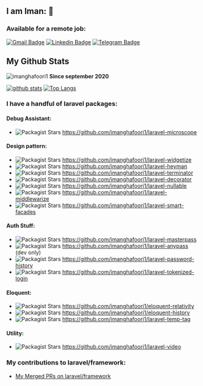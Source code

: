 ## I am Iman: 👋

### Available for a remote job:
[![Gmail Badge](https://img.shields.io/badge/-imanghafoori1@gmail.com-c14438?style=flat&logo=Gmail&logoColor=white&link=mailto:imanghafoori1@gmail.com)](mailto:imanghafoori1@gmail.com)
[![Linkedin Badge](https://img.shields.io/badge/-Iman%20Ghafoori-0072b1?style=flat&logo=Linkedin&logoColor=white&link=https://linkedin.com/in/iman-ghafoori/)](https://linkedin.com/in/iman-ghafoori/) 
[![Telegram Badge](https://img.shields.io/badge/-Telegram-blue?style=flat&logo=telegram&logoColor=white&link=https://t.me/imanghafoori/)](https://t.me/imanghafoori/)
</p>

## My Github Stats

<p align=left> <img src=https://komarev.com/ghpvc/?username=imanghafoori1 alt=imanghafoori1 /> <b>Since september 2020</b></p>

[![github stats](https://github-readme-stats.vercel.app/api?username=imanghafoori1)](https://github.com/anuraghazra/github-readme-stats) 
[![Top Langs](https://github-readme-stats.vercel.app/api/top-langs/?username=imanghafoori1&layout=compact)](https://github.com/imanghafoori1/github-readme-stats)

### I have a handful of laravel packages:

#### Debug Assistant:
 - <img alt="Packagist Stars" src="https://img.shields.io/packagist/stars/imanghafoori/laravel-microscope"> https://github.com/imanghafoori1/laravel-microscope
#### Design pattern:
- <img alt="Packagist Stars" src="https://img.shields.io/packagist/stars/imanghafoori/laravel-widgetize"> https://github.com/imanghafoori1/laravel-widgetize
- <img alt="Packagist Stars" src="https://img.shields.io/packagist/stars/imanghafoori/laravel-heyman"> https://github.com/imanghafoori1/laravel-heyman
- <img alt="Packagist Stars" src="https://img.shields.io/packagist/stars/imanghafoori/laravel-terminator"> https://github.com/imanghafoori1/laravel-terminator
- <img alt="Packagist Stars" src="https://img.shields.io/packagist/stars/imanghafoori/laravel-decorator"> https://github.com/imanghafoori1/laravel-decorator
- <img alt="Packagist Stars" src="https://img.shields.io/packagist/stars/imanghafoori/laravel-nullable"> https://github.com/imanghafoori1/laravel-nullable
- <img alt="Packagist Stars" src="https://img.shields.io/packagist/stars/imanghafoori/laravel-middlewarize"> https://github.com/imanghafoori1/laravel-middlewarize
- <img alt="Packagist Stars" src="https://img.shields.io/packagist/stars/imanghafoori/laravel-smart-facades"> https://github.com/imanghafoori1/laravel-smart-facades

#### Auth Stuff:
- <img alt="Packagist Stars" src="https://img.shields.io/packagist/stars/imanghafoori/laravel-masterpass"> https://github.com/imanghafoori1/laravel-masterpass
- <img alt="Packagist Stars" src="https://img.shields.io/packagist/stars/imanghafoori/laravel-anypass"> https://github.com/imanghafoori1/laravel-anypass      (dev only)
- <img alt="Packagist Stars" src="https://img.shields.io/packagist/stars/imanghafoori/laravel-password-history"> https://github.com/imanghafoori1/laravel-password-history
- <img alt="Packagist Stars" src="https://img.shields.io/packagist/stars/imanghafoori/laravel-tokenize-login"> https://github.com/imanghafoori1/laravel-tokenized-login

#### Eloquent:
- <img alt="Packagist Stars" src="https://img.shields.io/packagist/stars/imanghafoori/eloquent-relativity"> https://github.com/imanghafoori1/eloquent-relativity
- <img alt="Packagist Stars" src="https://img.shields.io/packagist/stars/imanghafoori/eloquent-history"> https://github.com/imanghafoori1/eloquent-history
- <img alt="Packagist Stars" src="https://img.shields.io/packagist/stars/imanghafoori/laravel-temp-tag"> https://github.com/imanghafoori1/laravel-temp-tag

#### Utility:
- <img alt="Packagist Stars" src="https://img.shields.io/packagist/stars/imanghafoori/laravel-video"> https://github.com/imanghafoori1/laravel-video

### My contributions to laravel/framework:
- <a href="https://github.com/laravel/framework/pulls?q=is%3Apr+is%3Amerged+author%3Aimanghafoori1+">My Merged PRs on laravel/framework</a>

